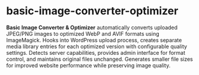 # basic-image-converter-optimizer
**Basic Image Converter &amp; Optimizer** automatically converts uploaded JPEG/PNG images to optimized WebP and AVIF formats using ImageMagick. Hooks into WordPress upload process, creates separate media library entries for each optimized version with configurable quality settings. Detects server capabilities, provides admin interface for format control, and maintains original files unchanged. Generates smaller file sizes for improved website performance while preserving image quality.
